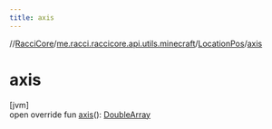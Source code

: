 ```yaml
---
title: axis
---
```

//[RacciCore](../../../index.html)/[me.racci.raccicore.api.utils.minecraft](../index.html)/[LocationPos](index.html)/[axis](axis.html)



# axis



[jvm]\
open override fun [axis](axis.html)(): [DoubleArray](https://kotlinlang.org/api/latest/jvm/stdlib/kotlin/-double-array/index.html)




